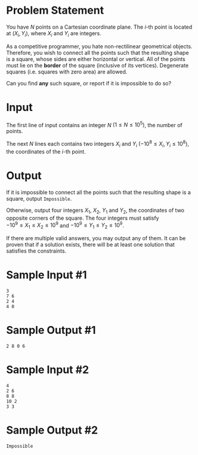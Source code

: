 # Problem Statement
You have $N$ points on a Cartesian coordinate plane. The $i$-th point is located at $(X_i, Y_i)$, where $X_i$ and $Y_i$ are integers.

As a competitive programmer, you hate non-rectilinear geometrical objects. Therefore, you wish to connect all the points such that the resulting shape is a square, whose sides are either horizontal or vertical. All of the points must lie on the **border** of the square (inclusive of its vertices). Degenerate squares (i.e. squares with zero area) are allowed.

Can you find **any** such square, or report if it is impossible to do so?

# Input

The first line of input contains an integer $N$ $(1 \leq N \leq 10^5)$, the number of points.

The next $N$ lines each contains two integers $X_i$ and $Y_i$ $(-10^8 \leq X_i, Y_i \leq 10^8)$, the coordinates of the $i$-th point.

# Output

If it is impossible to connect all the points such that the resulting shape is a square, output `Impossible`.

Otherwise, output four integers $X_1$, $X_2$, $Y_1$ and $Y_2$, the coordinates of two opposite corners of the square. The four integers must satisfy  
$-10^9 \leq X_1 \leq X_2 \leq 10^9$ and $-10^9 \leq Y_1 \leq Y_2 \leq 10^9$.

If there are multiple valid answers, you may output any of them. It can be proven that if a solution exists, there will be at least one solution that satisfies the constraints.

# Sample Input #1
```
3
7 6
2 4
4 0
```
# Sample Output #1
```
2 8 0 6
```
# Sample Input #2
```
4
2 6
8 8
10 2
3 3
```
# Sample Output #2
```
Impossible
```